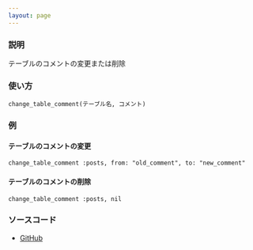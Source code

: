 ```yaml
---
layout: page
---
```

### 説明
テーブルのコメントの変更または削除

### 使い方
    change_table_comment(テーブル名, コメント)

### 例
#### テーブルのコメントの変更
    change_table_comment :posts, from: "old_comment", to: "new_comment"

#### テーブルのコメントの削除
    change_table_comment :posts, nil

### ソースコード
* [GitHub](https://github.com/rails/rails/blob/f33d52c95217212cbacc8d5e44b5a8e3cdc6f5b3/activerecord/lib/active_record/connection_adapters/abstract/schema_statements.rb#L1214)